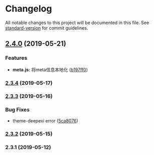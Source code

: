 # Changelog

All notable changes to this project will be documented in this file. See [standard-version](https://github.com/conventional-changelog/standard-version) for commit guidelines.

## [2.4.0](https://github.com/levy9527/nuxt-element-dashboard/compare/v2.3.4...v2.4.0) (2019-05-21)


### Features

* **meta.js:** 将meta信息本地化  ([b197ff0](https://github.com/levy9527/nuxt-element-dashboard/commit/b197ff0))



### [2.3.4](https://github.com/levy9527/nuxt-element-dashboard/compare/v2.3.3...v2.3.4) (2019-05-17)



### [2.3.3](https://github.com/levy9527/nuxt-element-dashboard/compare/v2.3.2...v2.3.3) (2019-05-16)


### Bug Fixes

* theme-deepexi error ([5ca8076](https://github.com/levy9527/nuxt-element-dashboard/commit/5ca8076))



### [2.3.2](https://github.com/levy9527/nuxt-element-dashboard/compare/v2.3.1...v2.3.2) (2019-05-15)



### 2.3.1 (2019-05-12)
